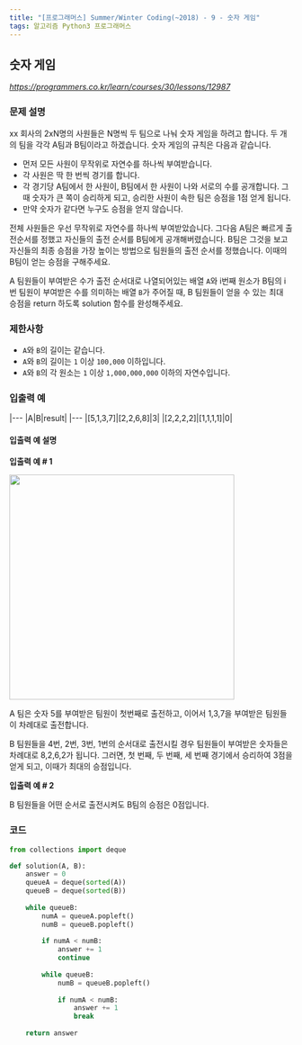 ```yaml
---
title: "[프로그래머스] Summer/Winter Coding(~2018) - 9 - 숫자 게임"
tags: 알고리즘 Python3 프로그래머스
---
```


## 숫자 게임

*<https://programmers.co.kr/learn/courses/30/lessons/12987>*

### 문제 설명

xx 회사의 2xN명의 사원들은 N명씩 두 팀으로 나눠 숫자 게임을 하려고 합니다. 두 개의 팀을 각각 A팀과 B팀이라고 하겠습니다. 숫자 게임의 규칙은 다음과 같습니다.

* 먼저 모든 사원이 무작위로 자연수를 하나씩 부여받습니다.
* 각 사원은 딱 한 번씩 경기를 합니다.
* 각 경기당 A팀에서 한 사원이, B팀에서 한 사원이 나와 서로의 수를 공개합니다. 그때 숫자가 큰 쪽이 승리하게 되고, 승리한 사원이 속한 팀은 승점을 1점 얻게 됩니다.
* 만약 숫자가 같다면 누구도 승점을 얻지 않습니다.

전체 사원들은 우선 무작위로 자연수를 하나씩 부여받았습니다. 그다음 A팀은 빠르게 출전순서를 정했고 자신들의 출전 순서를 B팀에게 공개해버렸습니다. B팀은 그것을 보고 자신들의 최종 승점을 가장 높이는 방법으로 팀원들의 출전 순서를 정했습니다. 이때의 B팀이 얻는 승점을 구해주세요.

A 팀원들이 부여받은 수가 출전 순서대로 나열되어있는 배열 `A`와 i번째 원소가 B팀의 i번 팀원이 부여받은 수를 의미하는 배열 `B`가 주어질 때, B 팀원들이 얻을 수 있는 최대 승점을 return 하도록 solution 함수를 완성해주세요.

### 제한사항

* `A`와 `B`의 길이는 같습니다.
* `A`와 `B`의 길이는 `1` 이상 `100,000` 이하입니다.
* `A`와 `B`의 각 원소는 `1` 이상 `1,000,000,000` 이하의 자연수입니다.

### 입출력 예

|---
|A|B|result|
|---
|[5,1,3,7]|[2,2,6,8]|3|
|[2,2,2,2]|[1,1,1,1]|0|

#### 입출력 예 설명

**입출력 예 # 1**

<img src="https://res.cloudinary.com/sgc109/image/upload/c_scale,w_500/v1516695907/number_game2_yt913p.png" width="400px">

A 팀은 숫자 5를 부여받은 팀원이 첫번째로 출전하고, 이어서 1,3,7을 부여받은 팀원들이 차례대로 출전합니다.

B 팀원들을 4번, 2번, 3번, 1번의 순서대로 출전시킬 경우 팀원들이 부여받은 숫자들은 차례대로 8,2,6,2가 됩니다. 그러면, 첫 번째, 두 번째, 세 번째 경기에서 승리하여 3점을 얻게 되고, 이때가 최대의 승점입니다.

**입출력 예 # 2**

B 팀원들을 어떤 순서로 출전시켜도 B팀의 승점은 0점입니다.

### 코드

``` python
from collections import deque

def solution(A, B):
    answer = 0
    queueA = deque(sorted(A))
    queueB = deque(sorted(B))
    
    while queueB:
        numA = queueA.popleft()
        numB = queueB.popleft()
        
        if numA < numB:
            answer += 1
            continue
        
        while queueB:
            numB = queueB.popleft()
            
            if numA < numB:
                answer += 1
                break
    
    return answer
```